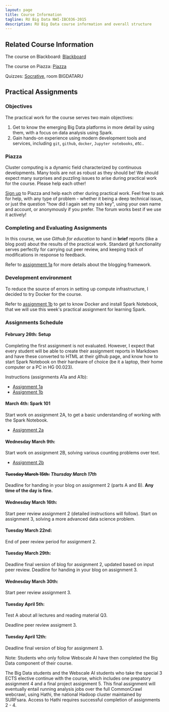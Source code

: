 ```yaml
---
layout: page
title: Course Information
tagline: RU Big Data NWI-IBC036-2015
description: RU Big Data course information and overall structure
---
```


## Related Course Information

The course on Blackboard:
[Blackboard](http://bit.ly/RUBigDataBB)

The course on Piazza:
[Piazza](http://bit.ly/RUBigData)

Quizzes:
[Socrative](https://b.socrative.com/login/student/), room BIGDATARU

## Practical Assignments

### Objectives

The practical work for the course serves two main objectives:
1. Get to know the emerging Big Data platforms in more detail by using them, with a focus on data analysis using Spark.
2. Gain hands-on experience using modern development tools and services, including `git`, `github`, `docker`, `Jupyter notebooks`, *etc.*.

### Piazza

Cluster computing is a dynamic field characterized by continuous developments.
Many tools are not as robust as they should be!
We should expect many surprises and puzzling issues to arise during practical work for the course.
Please help each other!

[Sign up](https://piazza.com/ru.nl/spring2016/nwiibc036) to Piazza and help each other during practical work.
Feel free to ask for help, with any type of problem - whether it being a deep technical issue, or just the question "how did I again set my ssh key",
using your own name and account, or anonymously if you prefer.
The forum works best if we use it actively!

### Completing and Evaluating Assignments

In this course, we use *Github for education* to hand in **brief** reports (like a blog post) about the results of the 
practical work. Standard git functionality serves perfectly for carrying out peer review, and keeping track of 
modifications in response to feedback.

Refer to [assignment 1a](assignments/A1a-blogging.html) for more details about the blogging framework.

### Development environment

To reduce the source of errors in setting up compute infrastructure, I decided to try Docker for the course.

Refer to [assignment 1b](assignments/A1b-docker.html) to get to know Docker and install Spark Notebook,
that we will use this week's practical assignment for learning Spark.

### Assignments Schedule

#### February 26th: Setup

Completing the first assignment is not evaluated. However, I expect that every student will be able 
to create their assignment reports in Markdown and have these converted to HTML at their github page,
and know how to start Spark Notebook on their hardware of choice (be it a laptop, their home computer or
a PC in HG 00.023).

Instructions (assignments A1a and A1b):

* [Assignment 1a](assignments/A1a-blogging.html)
* [Assignment 1b](assignments/A1b-docker.html)

#### March 4th: Spark 101

Start work on assignment 2A, to get a basic understanding of working with 
the Spark Notebook.

* [Assignment 2a](assignments/A2a-spark-101.html)

#### Wednesday March 9th:
Start work on assignment 2B, solving various counting problems over text.

* [Assignment 2b](assignments/A2b-execution-model.html)

#### ~~Tuesday March 15th:~~ _Thursday March 17th_
Deadline for handing in your blog on assignment 2 (parts A and B).
**Any time of the day is fine.**

#### Wednesday March 16th:
Start peer review assignment 2 (detailed instructions will follow).
Start on assignment 3, solving a more advanced data science problem.

#### Tuesday March 22nd:
End of peer review period for assignment 2.

#### Tuesday March 29th:
Deadline final version of blog for assignment 2, 
updated based on input peer review.
Deadline for handing in your blog on assignment 3.

#### Wednesday March 30th:
Start peer review assignment 3.

#### Tuesday April 5th:
Test A about all lectures and reading material Q3.

Deadline peer review assigment 3.

#### Tuesday April 12th:
Deadline final version of blog for assignment 3.

Note:
Students who only follow Webscale AI have then completed the Big Data 
component of their course.

The Big Data students and the Webscale AI students who take the special 
3 ECTS elective continue with the course, which includes one prepatory
assignment 4 and a final project assignment 5.
This final assignment will eventually entail running analysis jobs over
the full CommonCrawl webcrawl, using Hathi, the national Hadoop cluster 
maintained by SURFsara. Access to Hathi requires successful completion of
assignments 2 - 4.


